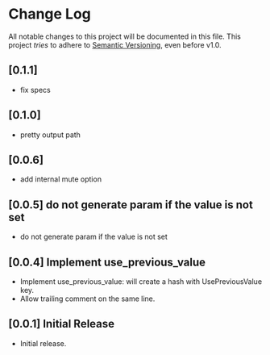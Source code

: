 # Change Log

All notable changes to this project will be documented in this file.
This project *tries* to adhere to [Semantic Versioning](http://semver.org/), even before v1.0.

## [0.1.1]

- fix specs

## [0.1.0]

- pretty output path

## [0.0.6]

- add internal mute option

## [0.0.5] do not generate param if the value is not set

- do not generate param if the value is not set

## [0.0.4] Implement use_previous_value

- Implement use_previous_value: will create a hash with UsePreviousValue key.
- Allow trailing comment on the same line.

## [0.0.1] Initial Release

- Initial release.

